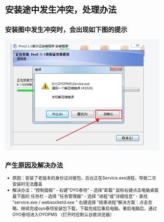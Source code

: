 # 安装途中发生冲突，处理办法

## 安装图中发生冲突时，会出现如下图的提示

![](../../../../.gitbook/assets/image%20%28352%29.png)

## 产生原因及解决办法

* 原因：安装了老版本的身份证对接包，后台正在Service.exe进程，导致二次安装时无法覆盖
* 解决办法：“控制面板” - 右键”OYO泰坦“ - 选择”卸载“ 鼠标右键点击电脑桌面最下面的 任务栏 - 选择 ”任务管理器“ - 选择 ”进程“或”详细信息“ - 查找 ”service.exe / websocketd.exe “ 右键选择 ”结束进程“解决方案：点击忽略，继续完成oyo泰坦安装包下载，下载完成后重启电脑。重启电脑后，通过OYO泰坦进入OYOPMS （打开时应默认谷歌浏览器）



